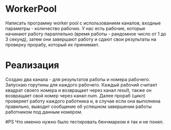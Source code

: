 # WorkerPool
Написать программу worker pool с использованием каналов, входные параметры - количество рабочих. У нас есть рабочие, которые начинают работу параллельно (время работы - рандомное число от 1 до 3 секунд), затем они завершают работу и сдают свои результаты на проверку прорабу, который их принимает.

# Реализация
Создаю два канала - для результатов работы и номера рабочего. Запускаю горутины для каждого рабочего. Каждый рабочий считает квадрат своего номера и возвращает через канал result, также он возвращает свой номер через канал num. Далее прораб (цикл) проверяет работу каждого работника и, в случае если она выполнена правильно, выводит сообщение об успешном завершении работы работником под данным номером. 

#PS
Что именно нужно было тестировать бенчмарком я так и не понял. 
